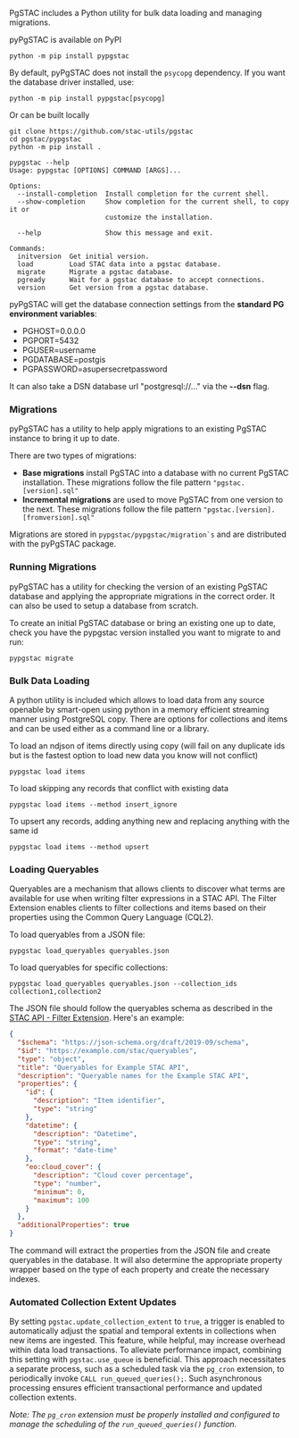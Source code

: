 

PgSTAC includes a Python utility for bulk data loading and managing migrations.

pyPgSTAC is available on PyPI
```
python -m pip install pypgstac
```

By default, pyPgSTAC does not install the `psycopg` dependency. If you want the database driver installed, use:

```
python -m pip install pypgstac[psycopg]
```

Or can be built locally
```
git clone https://github.com/stac-utils/pgstac
cd pgstac/pypgstac
python -m pip install .
```

```
pypgstac --help
Usage: pypgstac [OPTIONS] COMMAND [ARGS]...

Options:
  --install-completion  Install completion for the current shell.
  --show-completion     Show completion for the current shell, to copy it or
                        customize the installation.

  --help                Show this message and exit.

Commands:
  initversion  Get initial version.
  load         Load STAC data into a pgstac database.
  migrate      Migrate a pgstac database.
  pgready      Wait for a pgstac database to accept connections.
  version      Get version from a pgstac database.
```

pyPgSTAC will get the database connection settings from the **standard PG environment variables**:

- PGHOST=0.0.0.0
- PGPORT=5432
- PGUSER=username
- PGDATABASE=postgis
- PGPASSWORD=asupersecretpassword

It can also take a DSN database url "postgresql://..." via the **--dsn** flag.

### Migrations
pyPgSTAC has a utility to help apply migrations to an existing PgSTAC instance to bring it up to date.

There are two types of migrations:

 - **Base migrations** install PgSTAC into a database with no current PgSTAC installation. These migrations follow the file pattern `"pgstac.[version].sql"`
 - **Incremental migrations** are used to move PgSTAC from one version to the next. These migrations follow the file pattern `"pgstac.[version].[fromversion].sql"`

Migrations are stored in ```pypgstac/pypgstac/migration`s``` and are distributed with the pyPgSTAC package.

### Running Migrations
pyPgSTAC has a utility for checking the version of an existing PgSTAC database and applying the appropriate migrations in the correct order. It can also be used to setup a database from scratch.

To create an initial PgSTAC database or bring an existing one up to date, check you have the pypgstac version installed you want to migrate to and run:
```
pypgstac migrate
```

### Bulk Data Loading
A python utility is included which allows to load data from any source openable by smart-open using python in a memory efficient streaming manner using PostgreSQL copy. There are options for collections and items and can be used either as a command line or a library.

To load an ndjson of items directly using copy (will fail on any duplicate ids but is the fastest option to load new data you know will not conflict)
```
pypgstac load items
```

To load skipping any records that conflict with existing data
```
pypgstac load items --method insert_ignore
```

To upsert any records, adding anything new and replacing anything with the same id
```
pypgstac load items --method upsert
```

### Loading Queryables

Queryables are a mechanism that allows clients to discover what terms are available for use when writing filter expressions in a STAC API. The Filter Extension enables clients to filter collections and items based on their properties using the Common Query Language (CQL2).

To load queryables from a JSON file:

```
pypgstac load_queryables queryables.json
```

To load queryables for specific collections:

```
pypgstac load_queryables queryables.json --collection_ids collection1,collection2
```

The JSON file should follow the queryables schema as described in the [STAC API - Filter Extension](https://github.com/stac-api-extensions/filter#queryables). Here's an example:

```json
{
  "$schema": "https://json-schema.org/draft/2019-09/schema",
  "$id": "https://example.com/stac/queryables",
  "type": "object",
  "title": "Queryables for Example STAC API",
  "description": "Queryable names for the Example STAC API",
  "properties": {
    "id": {
      "description": "Item identifier",
      "type": "string"
    },
    "datetime": {
      "description": "Datetime",
      "type": "string",
      "format": "date-time"
    },
    "eo:cloud_cover": {
      "description": "Cloud cover percentage",
      "type": "number",
      "minimum": 0,
      "maximum": 100
    }
  },
  "additionalProperties": true
}
```

The command will extract the properties from the JSON file and create queryables in the database. It will also determine the appropriate property wrapper based on the type of each property and create the necessary indexes.

### Automated Collection Extent Updates

By setting `pgstac.update_collection_extent` to `true`, a trigger is enabled to automatically adjust the spatial and temporal extents in collections when new items are ingested. This feature, while helpful, may increase overhead within data load transactions. To alleviate performance impact, combining this setting with `pgstac.use_queue` is beneficial. This approach necessitates a separate process, such as a scheduled task via the `pg_cron` extension, to periodically invoke `CALL run_queued_queries();`. Such asynchronous processing ensures efficient transactional performance and updated collection extents.

*Note: The `pg_cron` extension must be properly installed and configured to manage the scheduling of the `run_queued_queries()` function.*
